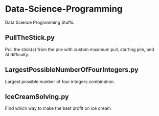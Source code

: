 # Data-Science-Programming
Data Science Programming Stuffs.

## PullTheStick.py
Pull the stick(s) from the pile with custom maximum pull, starting pile, and AI difficulty.

## LargestPossibleNumberOfFourIntegers.py
Largest possible number of four integers combination.

## IceCreamSolving.py
Find which way to make the best profit on ice cream

